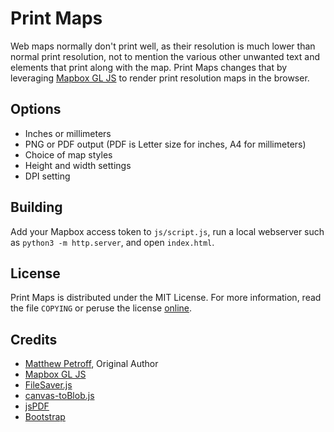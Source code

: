 # Print Maps

Web maps normally don't print well, as their resolution is much lower than
normal print resolution, not to mention the various other unwanted text and
elements that print along with the map. Print Maps changes that by leveraging
[Mapbox GL JS](https://github.com/mapbox/mapbox-gl-js) to render print
resolution maps in the browser.

## Options

* Inches or millimeters
* PNG or PDF output (PDF is Letter size for inches, A4 for millimeters)
* Choice of map styles
* Height and width settings
* DPI setting

## Building

Add your Mapbox access token to `js/script.js`, run a local webserver such as
`python3 -m http.server`, and open `index.html`.

## License

Print Maps is distributed under the MIT License. For more information, read the
file `COPYING` or peruse the license
[online](https://github.com/mpetroff/print-maps/blob/master/COPYING).

## Credits

* [Matthew Petroff](http://mpetroff.net/), Original Author
* [Mapbox GL JS](https://github.com/mapbox/mapbox-gl-js)
* [FileSaver.js](https://github.com/eligrey/FileSaver.js/)
* [canvas-toBlob.js](https://github.com/eligrey/canvas-toBlob.js)
* [jsPDF](https://github.com/MrRio/jsPDF)
* [Bootstrap](http://getbootstrap.com/)
